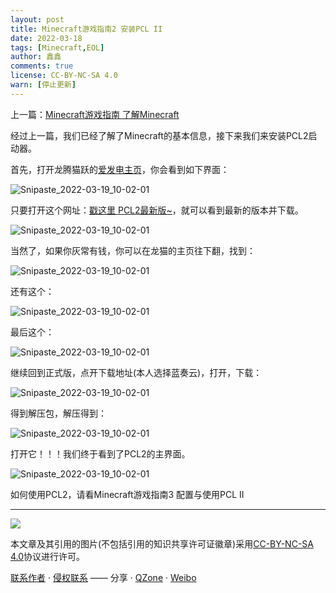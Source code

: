 ```yaml
---
layout: post
title: Minecraft游戏指南2 安装PCL II
date: 2022-03-18
tags: [Minecraft,EOL]
author: 鑫鑫
comments: true
license: CC-BY-NC-SA 4.0
warn: [停止更新]
---
```


上一篇：[Minecraft游戏指南 了解Minecraft](https://blog.xinxin2021.tk/minecraft_1)

经过上一篇，我们已经了解了Minecraft的基本信息，接下来我们来安装PCL2启动器。

首先，打开龙腾猫跃的[爱发电主页](https://afdian.net/@LTCat)，你会看到如下界面：

![Snipaste_2022-03-19_10-02-01](https://user-images.githubusercontent.com/82391092/159102559-1dabb26a-108b-43e7-bd08-5d9c7c0832d6.png)

只要打开这个网址：[戳这里 PCL2最新版~](https://afdian.net/p/0164034c016c11ebafcb52540025c377)，就可以看到最新的版本并下载。

![Snipaste_2022-03-19_10-02-01](https://user-images.githubusercontent.com/82391092/159102719-91e11f05-b6a7-4d8c-81d3-2cb608cb5ba4.png)

当然了，如果你灰常有钱，你可以在龙猫的主页往下翻，找到：

![Snipaste_2022-03-19_10-02-01](https://user-images.githubusercontent.com/82391092/159102772-70b617a8-1300-4856-a4d1-d73db546feae.png)

还有这个：

![Snipaste_2022-03-19_10-02-01](https://user-images.githubusercontent.com/82391092/159102805-fd331d7e-2de7-4cd2-a6c5-a63c938e1a49.png)

最后这个：

![Snipaste_2022-03-19_10-02-01](https://user-images.githubusercontent.com/82391092/159102820-d6ea5fe0-a6da-48cb-aa25-1a9d570f5ff0.png)

继续回到正式版，点开下载地址(本人选择蓝奏云)，打开，下载：

![Snipaste_2022-03-19_10-02-01](https://user-images.githubusercontent.com/82391092/159102868-f7a643b6-8ebe-4655-b0fd-937c07a2f24d.png)

得到解压包，解压得到：

![Snipaste_2022-03-19_10-02-01](https://user-images.githubusercontent.com/82391092/159102935-8db3e245-d464-4cc2-b30a-8f2b6ea2df9c.png)

打开它！！！我们终于看到了PCL2的主界面。

![Snipaste_2022-03-19_10-02-01](https://user-images.githubusercontent.com/82391092/159103005-5383efe2-5ead-4df4-af12-6be22a711881.png)

如何使用PCL2，请看Minecraft游戏指南3 配置与使用PCL II

---

[![](https://licensebuttons.net/l/by-nc-sa/3.0/88x31.png)](https://creativecommons.org/licenses/by-nc-sa/4.0/)

本文章及其引用的图片(不包括引用的知识共享许可证徽章)采用[CC-BY-NC-SA 4.0](https://creativecommons.org/licenses/by-nc-sa/4.0/)协议进行许可。

[联系作者](mailto:blog@xinxin2021.tk) · [侵权联系](mailto:tort@xinxin2021.tk) —— 分享 · [QZone](https://sns.qzone.qq.com/cgi-bin/qzshare/cgi_qzshare_onekey?url=https%3A%2F%2Fblog.xinxin2021.tk%2Fminecraft_2%2F&title=Minecraft%E6%B8%B8%E6%88%8F%E6%8C%87%E5%8D%972+%E5%AE%89%E8%A3%85PCL+II&site=%E9%91%AB%E5%8D%9A%E5%AE%A2) · [Weibo](http://service.weibo.com/share/share.php?url=https%3A%2F%2Fblog.xinxin2021.tk%2Fminecraft_2%2F&count=1&title=Minecraft%E6%B8%B8%E6%88%8F%E6%8C%87%E5%8D%972+%E5%AE%89%E8%A3%85PCL+II&language=zh_cn)
